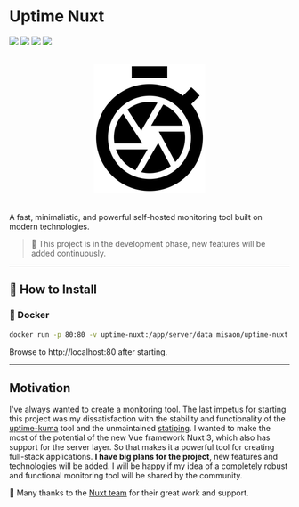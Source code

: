 # Uptime Nuxt

<a target="_blank" href="https://github.com/misaon/uptime-nuxt"><img src="https://img.shields.io/github/stars/misaon/uptime-nuxt" /></a> <a target="_blank" href="https://hub.docker.com/r/misaon/uptime-nuxt"><img src="https://img.shields.io/docker/pulls/misaon/uptime-nuxt" /></a> <a target="_blank" href="https://hub.docker.com/r/misaon/uptime-nuxt"><img src="https://img.shields.io/docker/v/misaon/uptime-nuxt/latest?label=docker%20image%20ver." /></a> <a target="_blank" href="https://github.com/misaon/uptime-nuxt"><img src="https://img.shields.io/github/last-commit/misaon/uptime-nuxt" /></a>

<br />
<div align="center" width="100%">
    <img src="./assets/images/uptime-nuxt.png" width="200" alt="logo" />
</div>
<br />

A fast, minimalistic, and powerful self-hosted monitoring tool built on modern technologies.

> 🚧 This project is in the development phase, new features will be added continuously.

---

## 🔧 How to Install

### 🐳 Docker

```bash
docker run -p 80:80 -v uptime-nuxt:/app/server/data misaon/uptime-nuxt:latest
```

Browse to http://localhost:80 after starting.

---

## Motivation
I've always wanted to create a monitoring tool. The last impetus for starting this project was my dissatisfaction with the stability and functionality of the [uptime-kuma](https://github.com/louislam/uptime-kuma) tool and the unmaintained [statiping](https://github.com/statping/statping). 
I wanted to make the most of the potential of the new Vue framework Nuxt 3, which also has support for the server layer. 
So that makes it a powerful tool for creating full-stack applications. **I have big plans for the project**, 
new features and technologies will be added. I will be happy if my idea of a completely robust and functional 
monitoring tool will be shared by the community.

💚 Many thanks to the [Nuxt team](https://nuxtjs.org/teams/) for their great work and support.
